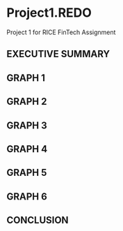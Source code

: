 # Project1.REDO
Project 1 for RICE FinTech Assignment

## EXECUTIVE SUMMARY

## GRAPH 1

## GRAPH 2

## GRAPH 3

## GRAPH 4

## GRAPH 5

## GRAPH 6

## CONCLUSION
